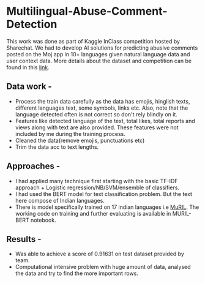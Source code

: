 # Multilingual-Abuse-Comment-Detection
This work was done as part of Kaggle InClass competition hosted by Sharechat. We had to develop AI solutions for predicting abusive comments posted on the Moj app in 10+ languages given natural language data and user context data.  More details about the dataset and competition can be found in this [link](https://www.kaggle.com/c/multilingualabusivecomment/overview).

## Data work - 
- Process the train data carefully as the data has emojis, hinglish texts, different languages text, some symbols, links etc. Also, note that the language detected often is not correct so don't rely blindly on it.
- Features like detected language of the text, total likes, total reports and views along with text are also provided. These features were not included by me during the training process.
- Cleaned the data(remove emojis, punctuations etc)
- Trim the data acc to text lengths.

## Approaches - 
- I had applied many technique first starting with the basic TF-IDF approach + Logistic regression/NB/SVM/ensemble of classifiers.
- I had used the BERT model for text classification problem. But the text here compose of Indian languages.
- There is model specifically trained on 17 indian languages i.e [MuRIL](https://tfhub.dev/google/MuRIL/1). The working code on training and further evaluating is available in MURIL-BERT notebook.

## Results - 
-  Was able to achieve a score of 0.91631 on test dataset provided by team.
-  Computational intensive problem with huge amount of data, analysed the data and try to find the more important rows.
